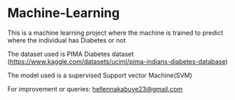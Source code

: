 # Machine-Learning

This is a machine learning project where the machine is trained to predict where the individual has Diabetes or not

The dataset used is PIMA Diabetes dataset (https://www.kaggle.com/datasets/uciml/pima-indians-diabetes-database)

The model used is a supervised Support vector Machine(SVM)

For improvement or queries: hellennakabuye23@gmail.com
